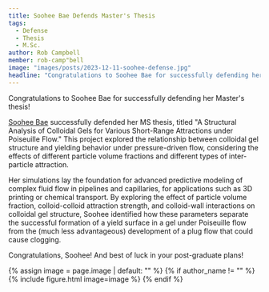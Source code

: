 ```yaml
---
title: Soohee Bae Defends Master's Thesis
tags: 
  - Defense
  - Thesis
  - M.Sc.
author: Rob Campbell
member: rob-camp"bell
image: "images/posts/2023-12-11-soohee-defense.jpg"
headline: "Congratulations to Soohee Bae for successfully defending her Master's thesis!"
---
```


Congratulations to Soohee Bae for successfully defending her Master's thesis!

[Soohee Bae](https://rheoinformatic.com/members/soohee-bae) successfully defended her MS thesis, titled "A Structural Analysis of Colloidal Gels for Various Short-Range Attractions under Poiseuille Flow." This project explored the relationship between colloidal gel structure and yielding behavior under pressure-driven flow, considering the effects of different particle volume fractions and different types of inter-particle attraction.

Her simulations lay the foundation for advanced predictive modeling of complex fluid flow in pipelines and capillaries, for applications such as 3D printing or chemical transport. By exploring the effect of particle volume fraction, colloid-colloid attraction strength, and colloid-wall interactions on colloidal gel structure, Soohee identified how these parameters separate the successful formation of a yield surface in a gel under Poiseuille flow from the (much less advantageous) development of a plug flow that could cause clogging.

Congratulations, Soohee! And best of luck in your post-graduate plans!

{% assign image = page.image | default: "" %}
{% if author_name != "" %}
  {% include figure.html
    image=image
  %}
{% endif %}